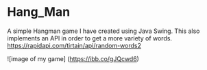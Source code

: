 # Hang_Man
A simple Hangman game I have created using Java Swing. This also implements an API in order to get a more variety of words.
https://rapidapi.com/tirtain/api/random-words2

![image of my game] (https://ibb.co/gJQcwd6)

